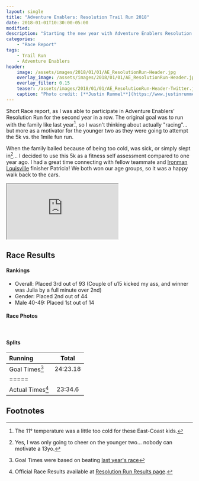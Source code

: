 ```yaml
---
layout: single
title: "Adventure Enablers: Resolution Trail Run 2018"
date: 2018-01-01T10:30:00-05:00
modified:
description: "Starting the new year with Adventure Enablers Resolution Trail Run!" 	# For Twitter, not the Title
categories:
    - "Race Report"
tags:
    - Trail Run
    - Adventure Enablers
header:
    image: /assets/images/2018/01/01/AE_ResolutionRun-Header.jpg            # Twitter (use 'overlay_image')
    overlay_image: /assets/images/2018/01/01/AE_ResolutionRun-Header.jpg    # Article header at 2048x768
    overlay_filter: 0.15
    teaser: /assets/images/2018/01/01/AE_ResolutionRun-Header-Twitter.jpg   # Shrink image to 575x216
    caption: "Photo credit: [**Justin Rummel**](https://www.justinrummel.com)"
---
```


Short Race report, as I was able to participate in Adventure Enablers' Resolution Run for the second year in a row.  The original goal was to run with the family like last year[^1], so I wasn't thinking about actually "racing"... but more as a motivator for the younger two as they were going to attempt the 5k vs. the 1mile fun run. 

When the family bailed because of being too cold, was sick, or simply slept in[^2]... I decided to use this 5k as a fitness self assessment compared to one year ago.  I had a great time connecting with fellow teammate and <a href="{{ site.url }}/ironman-louisville-2017-race-report/">Ironman Louisville</a> finisher Patricia!  We both won our age groups, so it was a happy walk back to the cars.

<!-- Strava Frame -->
<div class="embed-container embed-container-16x9">
    <iframe src='https://www.strava.com/activities/1336139962/embed/9c879bc2d4b4419ebb73ff76259c5eaec13ec89f' scrolling='no' allowtransparency webkitAllowFullScreen mozallowfullscreen allowFullScreen></iframe>
</div>


Race Results
---

#### Rankings

- Overall: Placed 3rd out of 93 (Couple of u15 kicked my ass, and winner was Julia by a full minute over 2nd)
- Gender: Placed 2nd out of 44
- Male 40-49: Placed 1st out of 14

#### Race Photos

<figure class="third">
<a href="{{ site.url }}/assets/images/2018/01/01/AE_ResolutionRun_LG-1.jpg"><img src="{{ site.url }}/assets/images/2018/01/01/AE_ResolutionRun_SM-1.jpg" alt="" /></a>
<a href="{{ site.url }}/assets/images/2018/01/01/AE_ResolutionRun_LG-2.jpg"><img src="{{ site.url }}/assets/images/2018/01/01/AE_ResolutionRun_SM-2.jpg" alt="" /></a>
<a href="{{ site.url }}/assets/images/2018/01/01/AE_ResolutionRun_LG-3.jpg"><img src="{{ site.url }}/assets/images/2018/01/01/AE_ResolutionRun_SM-3.jpg" alt="" /></a>
</figure>

#### Splits

| Running            | Total        |
|:-------------------|:------------:|
| Goal Times[^3]     | 24:23.18     |
|=====
| Actual Times[^4]   | 23:34.6     |


Footnotes
---

[^1]: The 11&deg; temperature was a little too cold for these East-Coast kids.
[^2]: Yes, I was only going to cheer on the younger two... nobody can motivate a 13yo.
[^3]: Goal Times were based on beating <a href="{{ site.url }}/adventure-enablers-resolution-run-2017/">last year's race</a>
[^4]: Official Race Results available at [Resolution Run Results page][event_results].

[event]: https://www.adventureenablers.com/resolution-run
[event_results]: https://runsignup.com/race/results/?raceId=39844#resultSetId-105582
[my_results]: https://runsignup.com/Race/Results/39844/IndividualResult/PbFQ?#U8364916